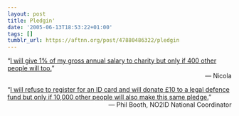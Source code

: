 ```yaml
---
layout: post
title: Pledgin'
date: '2005-06-13T18:53:22+01:00'
tags: []
tumblr_url: https://aftnn.org/post/47880486322/pledgin
---
```

<div class="eg">&ldquo;<a href="http://www.pledgebank.com/justonepercent">I will give 1% of my gross annual salary to charity but only if 400 other people will too.</a>&rdquo;</div>
<div style="text-align:right">— Nicola</div>

<p>
</p><div class="eg">&ldquo;<a href="http://www.pledgebank.com/refuse">I will refuse to register for an ID card and will donate £10 to a legal defence fund but only if 10,000 other people will also make this same pledge.</a>&rdquo;</div>
<div style="text-align:right">— Phil Booth, NO2ID National Coordinator</div>

